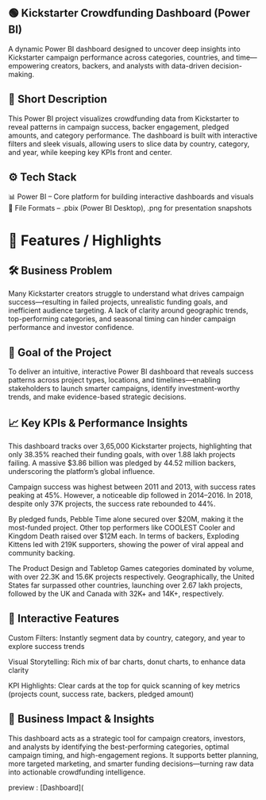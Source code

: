 ## 🟢 Kickstarter Crowdfunding Dashboard (Power BI)
A dynamic Power BI dashboard designed to uncover deep insights into Kickstarter campaign performance across categories, countries, and time—empowering creators, backers, and analysts with data-driven decision-making.

## 📝 Short Description
This Power BI project visualizes crowdfunding data from Kickstarter to reveal patterns in campaign success, backer engagement, pledged amounts, and category performance. The dashboard is built with interactive filters and sleek visuals, allowing users to slice data by country, category, and year, while keeping key KPIs front and center.

## ⚙️ Tech Stack
📊 Power BI – Core platform for building interactive dashboards and visuals
📁 File Formats – .pbix (Power BI Desktop), .png for presentation snapshots

# 🌟 Features / Highlights

## 🛠️ Business Problem
Many Kickstarter creators struggle to understand what drives campaign success—resulting in failed projects, unrealistic funding goals, and inefficient audience targeting. A lack of clarity around geographic trends, top-performing categories, and seasonal timing can hinder campaign performance and investor confidence.

## 🎯 Goal of the Project
To deliver an intuitive, interactive Power BI dashboard that reveals success patterns across project types, locations, and timelines—enabling stakeholders to launch smarter campaigns, identify investment-worthy trends, and make evidence-based strategic decisions.

## 📈 Key KPIs & Performance Insights
This dashboard tracks over 3,65,000 Kickstarter projects, highlighting that only 38.35% reached their funding goals, with over 1.88 lakh projects failing. A massive $3.86 billion was pledged by 44.52 million backers, underscoring the platform’s global influence.

Campaign success was highest between 2011 and 2013, with success rates peaking at 45%. However, a noticeable dip followed in 2014–2016. In 2018, despite only 37K projects, the success rate rebounded to 44%.

By pledged funds, Pebble Time alone secured over $20M, making it the most-funded project. Other top performers like COOLEST Cooler and Kingdom Death raised over $12M each. In terms of backers, Exploding Kittens led with 219K supporters, showing the power of viral appeal and community backing.

The Product Design and Tabletop Games categories dominated by volume, with over 22.3K and 15.6K projects respectively. Geographically, the United States far surpassed other countries, launching over 2.67 lakh projects, followed by the UK and Canada with 32K+ and 14K+, respectively.

## 🧩 Interactive Features

Custom Filters: Instantly segment data by country, category, and year to explore success trends

Visual Storytelling: Rich mix of bar charts, donut charts, to enhance data clarity

KPI Highlights: Clear cards at the top for quick scanning of key metrics (projects count, success rate, backers, pledged amount)

## 💼 Business Impact & Insights
This dashboard acts as a strategic tool for campaign creators, investors, and analysts by identifying the best-performing categories, optimal campaign timing, and high-engagement regions. It supports better planning, more targeted marketing, and smarter funding decisions—turning raw data into actionable crowdfunding intelligence.



preview : [Dashboard](

